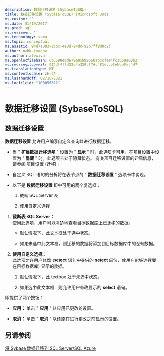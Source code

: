 ```yaml
---
description: 数据迁移设置 (SybaseToSQL)
title: 数据迁移设置 (SybaseToSQL) |Microsoft Docs
ms.custom: ''
ms.date: 01/19/2017
ms.prod: sql
ms.reviewer: ''
ms.technology: ssma
ms.topic: conceptual
ms.assetid: 94d7a083-2dbc-4e3d-94dd-92b7ff9d0c2d
author: nahk-ivanov
ms.author: alexiva
ms.openlocfilehash: 6b3598ebd679a85b8965babccfee4fc3658a08b2
ms.sourcegitcommit: 917df4ffd22e4a229af7dc481dcce3ebba0aa4d7
ms.translationtype: MT
ms.contentlocale: zh-CN
ms.lasthandoff: 02/10/2021
ms.locfileid: "100056602"
---
```

# <a name="data-migration-settings-sybasetosql"></a>数据迁移设置 (SybaseToSQL)
  
## <a name="data-migration-settings"></a>数据迁移设置  
**数据迁移设置** 允许用户编写自定义查询以进行数据迁移。  
  
-   当 " **扩展数据迁移选项** " 设置为 " **显示** " 时，此选项卡可用，在项目设置中设置为 " **隐藏** " 时，此选项卡处于隐藏状态。 有关项目迁移设置的详细信息，请参阅 [项目设置 (迁移) ](./project-settings-migration-sybasetosql.md) 。  
  
-   自定义 SQL 语句的分析将在表节点的 " **数据迁移设置** " 选项卡中实现。  
  
-   以下是 **数据迁移设置** 即中可用的两个复选框：  
  
    1.  截断 SQL Server 表  
  
    2.  使用自定义选择  
  
1.  **截断表 SQL Server：**  
     使用此选项，用户可以清楚地查看目标数据库上已迁移的数据。  
  
    -   默认情况下，此文本框处于选中状态。  
  
    -   如果未选中此文本框，则迁移的数据将添加到目标数据库中的现有数据。  
  
2.  **使用自定义选择：**  
     此选项允许用户修改 (**select** 语句中提供的 **select** 语句，使用户能够选择要在目标数据库) 显示的数据。  
  
    1.  默认情况下，此 textbox 处于未选中状态。  
  
    2.  如果选中此文本框，则允许用户修改显示的 **select** 语句。  
  
即提供了两个按钮：  
  
-   **应用：** 单击 " **应用** " 以应用已更改的设置。  
  
-   **取消：** 单击 " **取消** " 以还原在进行更改之前显示的设置。  
  
## <a name="see-also"></a>另请参阅  
[将 Sybase 数据迁移到 SQL Server/SQL Azure](./migrating-sybase-ase-data-into-sql-server-azure-sql-db-sybasetosql.md)  
